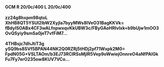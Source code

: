 #### GCM R 20/0c/400 L 20/0c/400
**zz24g8hxpm98qtoL**<br/>**XhHB8QT5YSUl2lbW2Xyjla7byyMWs8IVeO31BagKKVk=**<br/>**fBdyISOABx4CF3wALfnpwxqvKkUBW3c/FByGAoHRIvlxk+b9bUjw1mOO3OvQSyiy9smSa0jeT7vfFiM7...**<br/><br/>
**4THBsjc7dhJtiT3g**<br/>**ySQ9bs8SVf5BPAN44NK2Q0RZRj5tHDj2pf71Wxpk2M0=**<br/>**FpdN05G+VSLTAOm/b3EJ73RClRSsMjIR5Vep9oWwiejOnnreO4aNfPAIGkFu7Fy7erO235ow8KUV7VCo...**